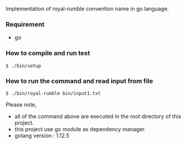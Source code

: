 Implementation of royal-rumble convention name in go language.

### Requirement

- go

### How to compile and run test

```
$ ./bin/setup
```

### How to run the command and read input from file

```
$ ./bin/royal-rumble bin/input1.txt
```

Please note,

- all of the command above are executed in the root directory of this project.
- this project use go module as dependency manager.
- golang version : 1.12.5
